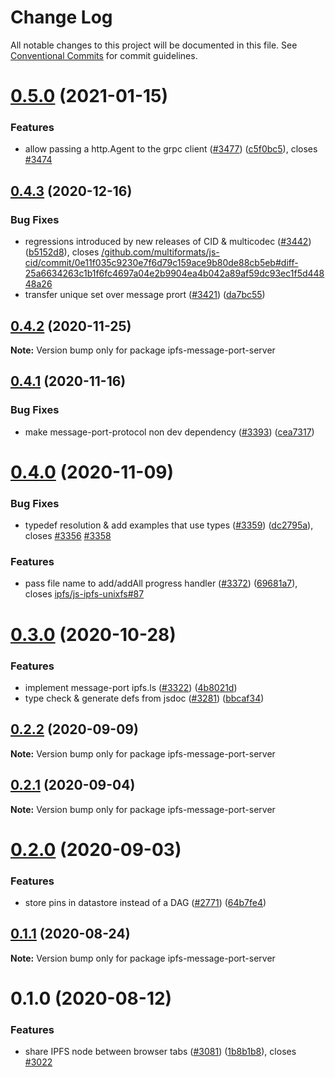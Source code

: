 # Change Log

All notable changes to this project will be documented in this file. See
[Conventional Commits](https://conventionalcommits.org) for commit guidelines.

# [0.5.0](https://github.com/ipfs/js-ipfs/compare/ipfs-message-port-server@0.4.3...ipfs-message-port-server@0.5.0) (2021-01-15)

### Features

- allow passing a http.Agent to the grpc client
  ([#3477](https://github.com/ipfs/js-ipfs/issues/3477))
  ([c5f0bc5](https://github.com/ipfs/js-ipfs/commit/c5f0bc5eeee15369b7d02901035b04184a8608d2)),
  closes [#3474](https://github.com/ipfs/js-ipfs/issues/3474)

## [0.4.3](https://github.com/ipfs/js-ipfs/compare/ipfs-message-port-server@0.4.2...ipfs-message-port-server@0.4.3) (2020-12-16)

### Bug Fixes

- regressions introduced by new releases of CID & multicodec
  ([#3442](https://github.com/ipfs/js-ipfs/issues/3442))
  ([b5152d8](https://github.com/ipfs/js-ipfs/commit/b5152d8cc93ecc8d39fc353ea66d7eaf1661e3c0)),
  closes
  [/github.com/multiformats/js-cid/commit/0e11f035c9230e7f6d79c159ace9b80de88cb5eb#diff-25a6634263c1b1f6fc4697a04e2b9904ea4b042a89af59dc93ec1f5d44848a26](https://github.com//github.com/multiformats/js-cid/commit/0e11f035c9230e7f6d79c159ace9b80de88cb5eb/issues/diff-25a6634263c1b1f6fc4697a04e2b9904ea4b042a89af59dc93ec1f5d44848a26)
- transfer unique set over message prort
  ([#3421](https://github.com/ipfs/js-ipfs/issues/3421))
  ([da7bc55](https://github.com/ipfs/js-ipfs/commit/da7bc55e8dfbdc200ef43ccbf774bbc24af07785))

## [0.4.2](https://github.com/ipfs/js-ipfs/compare/ipfs-message-port-server@0.4.1...ipfs-message-port-server@0.4.2) (2020-11-25)

**Note:** Version bump only for package ipfs-message-port-server

## [0.4.1](https://github.com/ipfs/js-ipfs/compare/ipfs-message-port-server@0.4.0...ipfs-message-port-server@0.4.1) (2020-11-16)

### Bug Fixes

- make message-port-protocol non dev dependency
  ([#3393](https://github.com/ipfs/js-ipfs/issues/3393))
  ([cea7317](https://github.com/ipfs/js-ipfs/commit/cea7317569ed899c6a4476c17f54795e49b6db4d))

# [0.4.0](https://github.com/ipfs/js-ipfs/compare/ipfs-message-port-server@0.3.0...ipfs-message-port-server@0.4.0) (2020-11-09)

### Bug Fixes

- typedef resolution & add examples that use types
  ([#3359](https://github.com/ipfs/js-ipfs/issues/3359))
  ([dc2795a](https://github.com/ipfs/js-ipfs/commit/dc2795a4f3b515683d09967ce611bf87d5e67f86)),
  closes [#3356](https://github.com/ipfs/js-ipfs/issues/3356)
  [#3358](https://github.com/ipfs/js-ipfs/issues/3358)

### Features

- pass file name to add/addAll progress handler
  ([#3372](https://github.com/ipfs/js-ipfs/issues/3372))
  ([69681a7](https://github.com/ipfs/js-ipfs/commit/69681a7d7a8434c11f6f10e370e324f5a3d31042)),
  closes
  [ipfs/js-ipfs-unixfs#87](https://github.com/ipfs/js-ipfs-unixfs/issues/87)

# [0.3.0](https://github.com/ipfs/js-ipfs/compare/ipfs-message-port-server@0.2.2...ipfs-message-port-server@0.3.0) (2020-10-28)

### Features

- implement message-port ipfs.ls
  ([#3322](https://github.com/ipfs/js-ipfs/issues/3322))
  ([4b8021d](https://github.com/ipfs/js-ipfs/commit/4b8021d389ac01f191d4fe87beead10088e53297))
- type check & generate defs from jsdoc
  ([#3281](https://github.com/ipfs/js-ipfs/issues/3281))
  ([bbcaf34](https://github.com/ipfs/js-ipfs/commit/bbcaf34111251b142273a5675f4754ff68bd9fa0))

## [0.2.2](https://github.com/ipfs/js-ipfs/compare/ipfs-message-port-server@0.2.1...ipfs-message-port-server@0.2.2) (2020-09-09)

**Note:** Version bump only for package ipfs-message-port-server

## [0.2.1](https://github.com/ipfs/js-ipfs/compare/ipfs-message-port-server@0.2.0...ipfs-message-port-server@0.2.1) (2020-09-04)

**Note:** Version bump only for package ipfs-message-port-server

# [0.2.0](https://github.com/ipfs/js-ipfs/compare/ipfs-message-port-server@0.1.1...ipfs-message-port-server@0.2.0) (2020-09-03)

### Features

- store pins in datastore instead of a DAG
  ([#2771](https://github.com/ipfs/js-ipfs/issues/2771))
  ([64b7fe4](https://github.com/ipfs/js-ipfs/commit/64b7fe41738cbe96d5a9075f0c01156c6f889c40))

## [0.1.1](https://github.com/ipfs/js-ipfs/compare/ipfs-message-port-server@0.1.0...ipfs-message-port-server@0.1.1) (2020-08-24)

**Note:** Version bump only for package ipfs-message-port-server

# 0.1.0 (2020-08-12)

### Features

- share IPFS node between browser tabs
  ([#3081](https://github.com/ipfs/js-ipfs/issues/3081))
  ([1b8b1b8](https://github.com/ipfs/js-ipfs/commit/1b8b1b822a252498889c54972a1f57e1fedc39d0)),
  closes [#3022](https://github.com/ipfs/js-ipfs/issues/3022)
